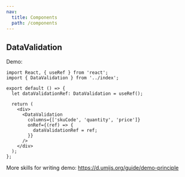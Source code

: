 ```yaml
---
nav:
  title: Components
  path: /components
---
```


## DataValidation

Demo:

```tsx
import React, { useRef } from 'react';
import { DataValidation } from '../index';

export default () => {
  let dataValidationRef: DataValidation = useRef();

  return (
    <div>
      <DataValidation
        columns={['skuCode', 'quantity', 'price']}
        onRef={(ref) => {
          dataValidationRef = ref;
        }}
      />
    </div>
  );
};
```

More skills for writing demo: https://d.umijs.org/guide/demo-principle
